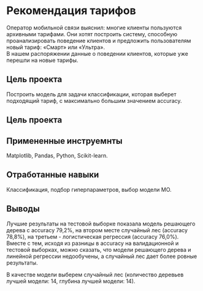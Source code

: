 # Рекомендация тарифов

Оператор мобильной связи выяснил: многие клиенты пользуются архивными тарифами. Они хотят построить систему, способную проанализировать поведение клиентов и предложить пользователям новый тариф: «Смарт» или «Ультра».  
В нашем распоряжении данные о поведении клиентов, которые уже перешли на новые тарифы. 

## Цель проекта
Построить модель для задачи классификации, которая выберет подходящий тариф, с максимально большим значением accuracy.

## Цель проекта

## Примененные инструемнты
Matplotlib, Pandas, Python, Scikit-learn.

## Отработанные навыки 
Классификация, подбор гиперпараметров, выбор модели МО.

## Выводы
Лучшие результаты на тестовой выборке показала модель решающего дерева с accuracy 79,2%, на втором месте случайный лес (accuracy 78,8%), на третьем - логистическая регрессия (accuracy 76,0%).  
Вместе с тем, исходя из разницы в accuracy на валидационной и тестовой выборках, можно сказать, что модели решающего дерева и линейной регрессии недообучены, а случайный лес дает более ровные результаты.

В качестве модели выберем случайный лес (количество деревьев лучшей модели: 14, глубина лучшей модели: 14).  